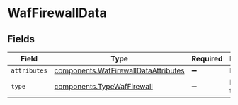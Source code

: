 # WafFirewallData


## Fields

| Field                                                                                    | Type                                                                                     | Required                                                                                 | Description                                                                              |
| ---------------------------------------------------------------------------------------- | ---------------------------------------------------------------------------------------- | ---------------------------------------------------------------------------------------- | ---------------------------------------------------------------------------------------- |
| `attributes`                                                                             | [components.WafFirewallDataAttributes](../../models/shared/waffirewalldataattributes.md) | :heavy_minus_sign:                                                                       | N/A                                                                                      |
| `type`                                                                                   | [components.TypeWafFirewall](../../models/shared/typewaffirewall.md)                     | :heavy_minus_sign:                                                                       | Resource type.                                                                           |